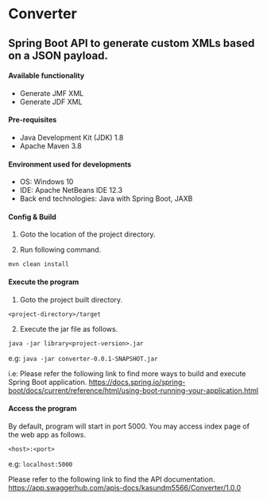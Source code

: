 # Converter
Spring Boot API to generate custom XMLs based on a JSON payload.
---

#### Available functionality
* Generate JMF XML
* Generate JDF XML

#### Pre-requisites
* Java Development Kit (JDK) 1.8
* Apache Maven 3.8

#### Environment used for developments
* OS: Windows 10
* IDE: Apache NetBeans IDE 12.3
* Back end technologies: Java with Spring Boot, JAXB

#### Config & Build
1. Goto the location of the project directory.

2. Run following command.

`mvn clean install`

#### Execute the program
1. Goto the project built directory.

`<project-directory>/target`

2. Execute the jar file as follows.

`java -jar library<project-version>.jar`

e.g: `java -jar converter-0.0.1-SNAPSHOT.jar`

i.e: Please refer the following link to find more ways to build and execute Spring Boot application.
https://docs.spring.io/spring-boot/docs/current/reference/html/using-boot-running-your-application.html

#### Access the program
By default, program will start in port 5000. You may access index page of the web app as follows.

`<host>:<port>`

e.g: `localhost:5000`

Please refer to the following link to find the API documentation.
https://app.swaggerhub.com/apis-docs/kasundm5566/Converter/1.0.0